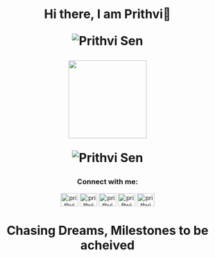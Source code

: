 <h1 align="center">
 Hi there, I am Prithvi👋
<br>
<p align="center"> <img src="https://komarev.com/ghpvc/?username=PrithviS18&label=Profile%20views&color=0e75b6&style=flat" alt="Prithvi Sen" /> </p>
<p align="center"><img height="180em" src="https://github-readme-stats-sigma-five.vercel.app/api?username=PrithviS18&show_icons=true&hide_border=true&&count_private=true&include_all_commits=true"</p>
</p><img align="center" src="https://github-readme-stats.vercel.app/api/top-langs?username=PrithviS18&show_icons=true&locale=en&layout=compact" alt="Prithvi Sen" /></p>
<h3 align="center">Connect with me:</h3>
<p align="center">
<a href="https://twitter.com/Debojit_18" target="blank"><img align="center" src="https://raw.githubusercontent.com/rahuldkjain/github-profile-readme-generator/master/src/images/icons/Social/twitter.svg" alt="prithvi" height="30" width="40" /></a>
<a href="https://www.linkedin.com/in/prithvi-sen-96594a20a/" target="blank"><img align="center" src="https://raw.githubusercontent.com/rahuldkjain/github-profile-readme-generator/master/src/images/icons/Social/linked-in-alt.svg" alt="prithvi" height="30" width="40" /></a>
<a href="https://medium.com/@debojitganguly69" target="blank"><img align="center" src="https://raw.githubusercontent.com/rahuldkjain/github-profile-readme-generator/master/src/images/icons/Social/medium.svg" alt="prithvi" height="30" width="40" /></a>
<a href="https://www.codechef.com/users/devine_18" target="blank"><img align="center" src="https://cdn.jsdelivr.net/npm/simple-icons@3.1.0/icons/codechef.svg" alt="prithvi" height="30" width="40" /></a>
<a href="https://codeforces.com/profile/Devine18" target="blank"><img align="center" src="https://raw.githubusercontent.com/rahuldkjain/github-profile-readme-generator/master/src/images/icons/Social/codeforces.svg" alt="prithvi" height="30" width="40" /></a>
 <br>
<h1 align="center">Chasing Dreams, Milestones to be acheived
<br>
<br>
<!--
**PrithviS18/PrithviS18** is a ✨ _special_ ✨ repository because its `README.md` (this file) appears on your GitHub profile.

Here are some ideas to get you started:

- 🔭 I’m currently working on ...
- 🌱 I’m currently learning ...
- 👯 I’m looking to collaborate on ...
- 🤔 I’m looking for help with ...
- 💬 Ask me about ...
- 📫 How to reach me: ...
- 😄 Pronouns: ...
- ⚡ Fun fact: ...
-->

